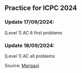## Practice for ICPC 2024

### Update 17/09/2024:
[Level 1] AC 6 first problems 

### Update 18/09/2024:
[Level 1] AC all problems

Source:
[Marisaoj](https://marisaoj.com/roadmap/)